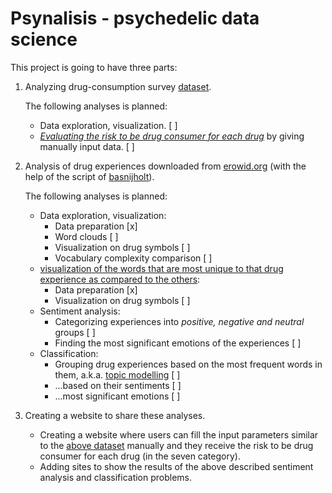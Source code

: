 # Psynalisis - psychedelic data science
This project is going to have three parts:

1. Analyzing drug-consumption survey [dataset](https://github.com/deepak525/Drug-Consumption).

   The following analyses is planned:

   - Data exploration, visualization. [ ]
   - [*Evaluating the risk to be drug consumer for each drug*](https://github.com/deepak525/Drug-Consumption) by giving manually input data. [ ]

2. Analysis of drug experiences downloaded from [erowid.org](erowid.org) (with the help of the script of [basnijholt](https://github.com/basnijholt/psychedelic-data-science)).

   The following analyses is planned: 

   - Data exploration, visualization: 
     - Data preparation [x]
     - Word clouds [ ]
     - Visualization on drug symbols [ ]
     - Vocabulary complexity comparison [ ]
   - [visualization of the words that are most unique to that drug experience as compared to the others](https://www.rehabs.com/explore/drug-experiences/):
     - Data preparation [x]
     - Visualization on drug symbols [ ]
   - Sentiment analysis:
     - Categorizing experiences into *positive, negative and neutral* groups [ ]
     - Finding the most significant emotions of the experiences [ ]
   - Classification:
     - Grouping drug experiences based on the most frequent words in them, a.k.a. [topic modelling](https://en.wikipedia.org/wiki/Topic_model) [ ]
     - ...based on their sentiments [ ]
     - ...most significant emotions [ ]

3. Creating a website to share these analyses. 
   - Creating a website where users can fill the input parameters similar to the [above dataset](https://github.com/deepak525/Drug-Consumption) manually and they receive the risk to be drug consumer for each drug (in the seven category).
   - Adding sites to show the results of the above described sentiment analysis and classification problems. 

